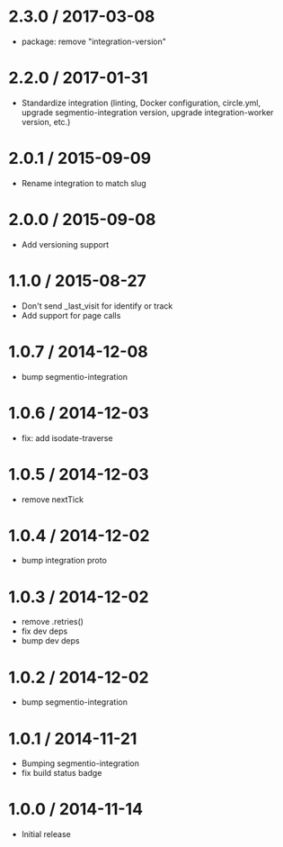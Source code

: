 
2.3.0 / 2017-03-08
==================

  * package: remove "integration-version"

2.2.0 / 2017-01-31
==================

  * Standardize integration (linting, Docker configuration, circle.yml, upgrade
segmentio-integration version, upgrade integration-worker version, etc.)


2.0.1 / 2015-09-09
==================

  * Rename integration to match slug

2.0.0 / 2015-09-08
==================

  * Add versioning support

1.1.0 / 2015-08-27
==================

  * Don't send _last_visit for identify or track
  * Add support for page calls

1.0.7 / 2014-12-08
==================

 * bump segmentio-integration

1.0.6 / 2014-12-03
==================

  * fix: add isodate-traverse

1.0.5 / 2014-12-03
==================

  * remove nextTick

1.0.4 / 2014-12-02
==================

 * bump integration proto

1.0.3 / 2014-12-02
==================

 * remove .retries()
 * fix dev deps
 * bump dev deps

1.0.2 / 2014-12-02
==================

 * bump segmentio-integration

1.0.1 / 2014-11-21
==================

 * Bumping segmentio-integration
 * fix build status badge

1.0.0 / 2014-11-14
==================

  * Initial release
